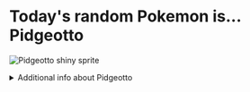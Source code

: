 # Today's random Pokemon is... Pidgeotto

![Pidgeotto shiny sprite](https://raw.githubusercontent.com/PokeAPI/sprites/master/sprites/pokemon/shiny/17.png)

<details>
<summary>Additional info about Pidgeotto</summary>

| srpite type | image |
|------|------|
| back_default | ![Pidgeotto back_default sprite](https://raw.githubusercontent.com/PokeAPI/sprites/master/sprites/pokemon/back/17.png) |
| back_shiny | ![Pidgeotto back_shiny sprite](https://raw.githubusercontent.com/PokeAPI/sprites/master/sprites/pokemon/back/shiny/17.png) |
| front_default | ![Pidgeotto front_default sprite](https://raw.githubusercontent.com/PokeAPI/sprites/master/sprites/pokemon/17.png) | </details>